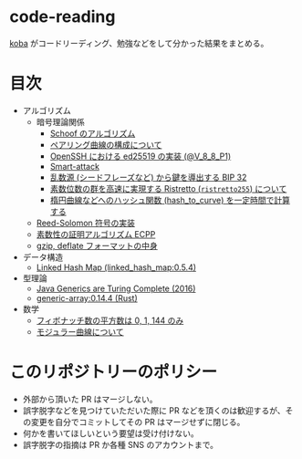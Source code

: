 # code-reading

[koba](https://github.com/koba-e964) がコードリーディング、勉強などをして分かった結果をまとめる。

# 目次
- アルゴリズム
  - 暗号理論関係
    - [Schoof のアルゴリズム](algorithm/schoof)
    - [ペアリング曲線の構成について](algorithm/optimal-ate-pairing/)
    - [OpenSSH における ed25519 の実装 (@V_8_8_P1)](algorithm/OpenSSH:V_8_8_P1-ed25519/)
    - [Smart-attack](algorithm/smart-attack/)
    - [乱数源 (シードフレーズなど) から鍵を導出する BIP 32](algorithm/bip32/)
    - [素数位数の群を高速に実現する Ristretto (`ristretto255`) について](algorithm/ristretto255/)
    - [楕円曲線などへのハッシュ関数 (hash_to_curve) を一定時間で計算する](algorithm/hash-to-curve/)
  - [Reed-Solomon 符号の実装](algorithm/reed-solomon/)
  - [素数性の証明アルゴリズム ECPP](algorithm/ecpp/)
  - [gzip, deflate フォーマットの中身](algorithm/deflate/)
- データ構造
  - [Linked Hash Map (linked_hash_map:0.5.4)](data-structure/linked-hash-map:0.5.4/)
- 型理論
  - [Java Generics are Turing Complete (2016)](type-system/java-generics-are-turing-complete/)
  - [generic-array:0.14.4 (Rust)](type-system/generic-array:0.14.4/)
- 数学
  - [フィボナッチ数の平方数は 0, 1, 144 のみ](math/SquareFibonacci/)
  - [モジュラー曲線について](math/modular-curve/)

# このリポジトリーのポリシー
- 外部から頂いた PR はマージしない。
- 誤字脱字などを見つけていただいた際に PR などを頂くのは歓迎するが、その変更を自分でコミットしてその PR はマージせずに閉じる。
- 何かを書いてほしいという要望は受け付けない。
- 誤字脱字の指摘は PR か各種 SNS のアカウントまで。
